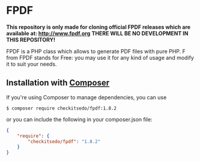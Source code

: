 # FPDF
**This repository is only made for cloning official FPDF releases which are available at: http://www.fpdf.org**
**THERE WILL BE NO DEVELOPMENT IN THIS REPOSITORY!**

FPDF is a PHP class which allows to generate PDF files with pure PHP. F from FPDF stands for Free: you may use it for any kind of usage and modify it to suit your needs.

## Installation with [Composer](https://packagist.org/packages/checkitsedo/fpdf)

If you're using Composer to manage dependencies, you can use

    $ composer require checkitsedo/fpdf:1.8.2

or you can include the following in your composer.json file:

```json
{
    "require": {
        "checkitsedo/fpdf": "1.8.2"
    }
}
```
